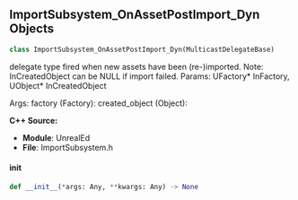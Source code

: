 ## ImportSubsystem_OnAssetPostImport_Dyn Objects

```python
class ImportSubsystem_OnAssetPostImport_Dyn(MulticastDelegateBase)
```

delegate type fired when new assets have been (re-)imported. Note: InCreatedObject can be NULL if import failed. Params: UFactory* InFactory, UObject* InCreatedObject

Args:
    factory (Factory): 
    created_object (Object):

**C++ Source:**

- **Module**: UnrealEd
- **File**: ImportSubsystem.h

<a id="unreal.ImportSubsystem_OnAssetPostImport_Dyn.__init__"></a>

#### __init__

```python
def __init__(*args: Any, **kwargs: Any) -> None
```

<a id="unreal.ImportSubsystem_OnAssetPostLODImport_Dyn"></a>